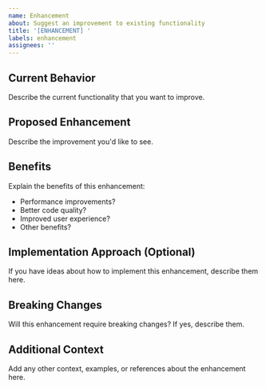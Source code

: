 ```yaml
---
name: Enhancement
about: Suggest an improvement to existing functionality
title: '[ENHANCEMENT] '
labels: enhancement
assignees: ''
---
```


## Current Behavior
Describe the current functionality that you want to improve.

## Proposed Enhancement
Describe the improvement you'd like to see.

## Benefits
Explain the benefits of this enhancement:
- Performance improvements?
- Better code quality?
- Improved user experience?
- Other benefits?

## Implementation Approach (Optional)
If you have ideas about how to implement this enhancement, describe them here.

## Breaking Changes
Will this enhancement require breaking changes? If yes, describe them.

## Additional Context
Add any other context, examples, or references about the enhancement here.
